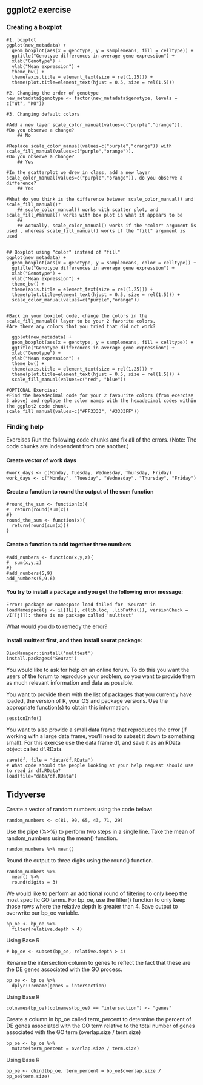 ## ggplot2 exercise

### Creating a boxplot

```{r}
#1. boxplot
ggplot(new_metadata) +
  geom_boxplot(aes(x = genotype, y = samplemeans, fill = celltype)) +
  ggtitle("Genotype differences in average gene expression") +
  xlab("Genotype") +
  ylab("Mean expression") +
  theme_bw() +
  theme(axis.title = element_text(size = rel(1.25))) +
  theme(plot.title=element_text(hjust = 0.5, size = rel(1.5)))
  
#2. Changing the order of genotype
new_metadata$genotype <- factor(new_metadata$genotype, levels = c("Wt", "KO"))

#3. Changing default colors

#Add a new layer scale_color_manual(values=c("purple","orange")).
#Do you observe a change?
    ## No

#Replace scale_color_manual(values=c("purple","orange")) with scale_fill_manual(values=c("purple","orange")).
#Do you observe a change?
    ## Yes

#In the scatterplot we drew in class, add a new layer scale_color_manual(values=c("purple","orange")), do you observe a difference?
    ## Yes

#What do you think is the difference between scale_color_manual() and scale_fill_manual()?
    ## scale_color_manual() works with scatter plot, and scale_fill_#manual() works with box plot is what it appears to be
    ## 
    ## Actually, scale_color_manual() works if the "color" argument is used , whereas scale_fill_manual() works if the "fill" argument is used


## Boxplot using "color" instead of "fill"
ggplot(new_metadata) +
  geom_boxplot(aes(x = genotype, y = samplemeans, color = celltype)) +
  ggtitle("Genotype differences in average gene expression") +
  xlab("Genotype") +
  ylab("Mean expression") +
  theme_bw() +
  theme(axis.title = element_text(size = rel(1.25))) +
  theme(plot.title=element_text(hjust = 0.5, size = rel(1.5))) +
  scale_color_manual(values=c("purple","orange"))


#Back in your boxplot code, change the colors in the scale_fill_manual() layer to be your 2 favorite colors.
#Are there any colors that you tried that did not work?

  ggplot(new_metadata) +
  geom_boxplot(aes(x = genotype, y = samplemeans, fill = celltype)) +
  ggtitle("Genotype differences in average gene expression") +
  xlab("Genotype") +
  ylab("Mean expression") +
  theme_bw() +
  theme(axis.title = element_text(size = rel(1.25))) +
  theme(plot.title=element_text(hjust = 0.5, size = rel(1.5))) +
  scale_fill_manual(values=c("red", "blue"))

#OPTIONAL Exercise:
#Find the hexadecimal code for your 2 favourite colors (from exercise 3 above) and replace the color names with the hexadecimal codes within the ggplot2 code chunk.
scale_fill_manual(values=c("#FF3333", "#3333FF"))
```


### Finding help
Exercises
Run the following code chunks and fix all of the errors. (Note: The code chunks are independent from one another.)

#### Create vector of work days
```{r}
#work_days <- c(Monday, Tuesday, Wednesday, Thursday, Friday)
work_days <- c("Monday", "Tuesday", "Wednesday", "Thursday", "Friday")
```

#### Create a function to round the output of the sum function
```{r}
#round_the_sum <- function(x){
#  return(round(sum(x))
#}
round_the_sum <- function(x){
  return(round(sum(x)))
}
```
#### Create a function to add together three numbers

```{r}
#add_numbers <- function(x,y,z){
#  sum(x,y,z)
#}
#add_numbers(5,9)
add_numbers(5,9,6)
```

#### You try to install a package and you get the following error message:

```{r}
Error: package or namespace load failed for 'Seurat' in loadNamespace(j <- i[[1L]], c(lib.loc, .libPaths()), versionCheck = vI[[j]]): there is no package called 'multtest'
```


What would you do to remedy the error?

#### Install multtest first, and then install seurat package:

```{r}
BiocManager::install('multtest')
install.packages('Seurat')
```
You would like to ask for help on an online forum. To do this you want the users of the forum to reproduce your problem, so you want to provide them as much relevant information and data as possible.

You want to provide them with the list of packages that you currently have loaded, the version of R, your OS and package versions. Use the appropriate function(s) to obtain this information.

```{r}
sessionInfo()
```

You want to also provide a small data frame that reproduces the error (if working with a large data frame, you’ll need to subset it down to something small). For this exercse use the data frame df, and save it as an RData object called df.RData.

```{r}
save(df, file = "data/df.RData")
# What code should the people looking at your help request should use to read in df.RData?
load(file="data/df.RData")
```

## Tidyverse

Create a vector of random numbers using the code below:
```{r}
random_numbers <- c(81, 90, 65, 43, 71, 29)
```

Use the pipe (%>%) to perform two steps in a single line. Take the mean of random_numbers using the mean() function.
```{r}
random_numbers %>% mean()
```
Round the output to three digits using the round() function.
```{r}
random_numbers %>% 
  mean() %>% 
  round(digits = 3)
```
We would like to perform an additional round of filtering to only keep the most specific GO terms.
For bp_oe, use the filter() function to only keep those rows where the relative.depth is greater than 4.
Save output to overwrite our bp_oe variable.
```{r}
bp_oe <- bp_oe %>% 
  filter(relative.depth > 4)
```

Using Base R 

```{r}
# bp_oe <- subset(bp_oe, relative.depth > 4)
```

Rename the intersection column to genes to reflect the fact that these are the DE genes associated with the GO process.
```{r}
bp_oe <- bp_oe %>% 
  dplyr::rename(genes = intersection)
```
Using Base R 
```{r}
colnames(bp_oe)[colnames(bp_oe) == "intersection"] <- "genes"
```

Create a column in bp_oe called term_percent to determine the percent of DE genes associated with the GO term relative to the total number of genes associated with the GO term (overlap.size / term.size)

```{r}
bp_oe <- bp_oe %>% 
  mutate(term_percent = overlap.size / term.size)
```
Using Base R

```{r}
bp_oe <- cbind(bp_oe, term_percent = bp_oe$overlap.size / bp_oe$term.size)
```
